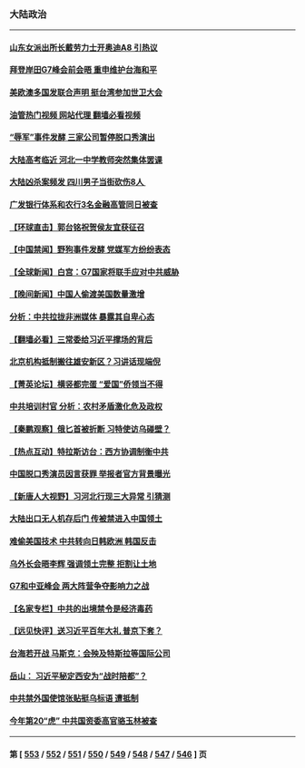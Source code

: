 ### 大陆政治
---
#### [山东女派出所长戴劳力士开奥迪A8 引热议](../../pages/ncid277/n13999520.md?05190045) 
#### [拜登岸田G7峰会前会晤 重申维护台海和平](../../pages/ncid277/n13999686.md?05190045) 
#### [美欧澳多国发联合声明 挺台湾参加世卫大会](../../pages/ncid277/n13999605.md?05190045) 
#### [油管热门视频 网站代理 翻墙必看视频](http://138.2.39.72:81/youtube.html?epic-marker?05190045)
#### [“辱军”事件发酵 三家公司暂停脱口秀演出](../../pages/ncid277/n13999593.md?05190045) 
#### [大陆高考临近 河北一中学教师突然集体罢课](../../pages/ncid277/n13999584.md?05190045) 
#### [大陆凶杀案频发 四川男子当街砍伤8人 ](../../pages/ncid277/n13999528.md?05190045) 
#### [广发银行体系和农行3名金融高管同日被查](../../pages/ncid277/n13999506.md?05190045) 
#### [【环球直击】郭台铭祝贺侯友宜获征召](../../pages/ncid277/n13999107.md?05190045) 
#### [【中国禁闻】野狗事件发酵 党媒军方纷纷表态](../../pages/ncid277/n13999112.md?05190045) 
#### [【全球新闻】白宫：G7国家将联手应对中共威胁](../../pages/ncid277/n13999510.md?05190045) 
#### [【晚间新闻】中国人偷渡美国数量激增](../../pages/ncid277/n13999511.md?05190045) 
#### [分析：中共拉拢非洲媒体 暴露其自卑心态](../../pages/ncid277/n13999339.md?05190045) 
#### [【翻墙必看】三常委给习近平撑场的背后](../../pages/ncid277/n13999327.md?05190045) 
#### [北京机构抵制搬往雄安新区？习讲话现端倪](../../pages/ncid277/n13999284.md?05190045) 
#### [【菁英论坛】横竖都完蛋 “爱国”侨领当不得](../../pages/ncid277/n13999230.md?05190045) 
#### [中共培训村官 分析：农村矛盾激化危及政权](../../pages/ncid277/n13999293.md?05190045) 
#### [【秦鹏观察】俄匕首被折断 习特使访乌碰壁？](../../pages/ncid277/n13999215.md?05190045) 
#### [【热点互动】特拉斯访台：西方协调制衡中共](../../pages/ncid277/n13999124.md?05190045) 
#### [中国脱口秀演员因言获罪 举报者官方背景曝光](../../pages/ncid277/n13999157.md?05190045) 
#### [【新唐人大视野】习河北行现三大异常 引猜测](../../pages/ncid277/n13999042.md?05190045) 
#### [大陆出口无人机存后门 传被禁进入中国领土](../../pages/ncid277/n13999109.md?05190045) 
#### [难偷美国技术 中共转向日韩欧洲 韩国反击](../../pages/ncid277/n13999113.md?05190045) 
#### [乌外长会晤李辉 强调领土完整 拒割让土地](../../pages/ncid277/n13999046.md?05190045) 
#### [G7和中亚峰会 两大阵营争夺影响力之战](../../pages/ncid277/n13999040.md?05190045) 
#### [【名家专栏】中共的出境禁令是经济毒药](../../pages/ncid277/n13995832.md?05190045) 
#### [【远见快评】送习近平百年大礼 普京下套？](../../pages/ncid277/n13998911.md?05190045) 
#### [台海若开战 马斯克：会殃及特斯拉等国际公司](../../pages/ncid277/n13998957.md?05190045) 
#### [岳山： 习近平秘定西安为“战时陪都”？](../../pages/ncid277/n13998244.md?05190045) 
#### [中共禁外国使馆张贴挺乌标语 遭抵制](../../pages/ncid277/n13998907.md?05190045) 
#### [今年第20“虎” 中共国资委高官骆玉林被查](../../pages/ncid277/n13998850.md?05190045) 

---
#### 第 [ [553](./553.md?05190045) / [552](./552.md?05190045) / [551](./551.md?05190045) / [550](./550.md?05190045) / [549](./549.md?05190045) / [548](./548.md?05190045) / [547](./547.md?05190045) / [546](./546.md?05190045) ] 页
